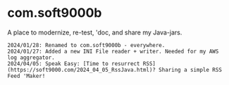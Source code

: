 # com.soft9000b
A place to modernize, re-test, 'doc, and share my Java-jars.

```
2024/01/28: Renamed to com.soft9000b - everywhere.
2024/01/27: Added a new INI File reader + writer. Needed for my AWS log aggregator.
2024/04/05: Speak Easy: [Time to resurrect RSS](https://soft9000.com/2024_04_05_RssJava.html)? Sharing a simple RSS Feed 'Maker!
```

